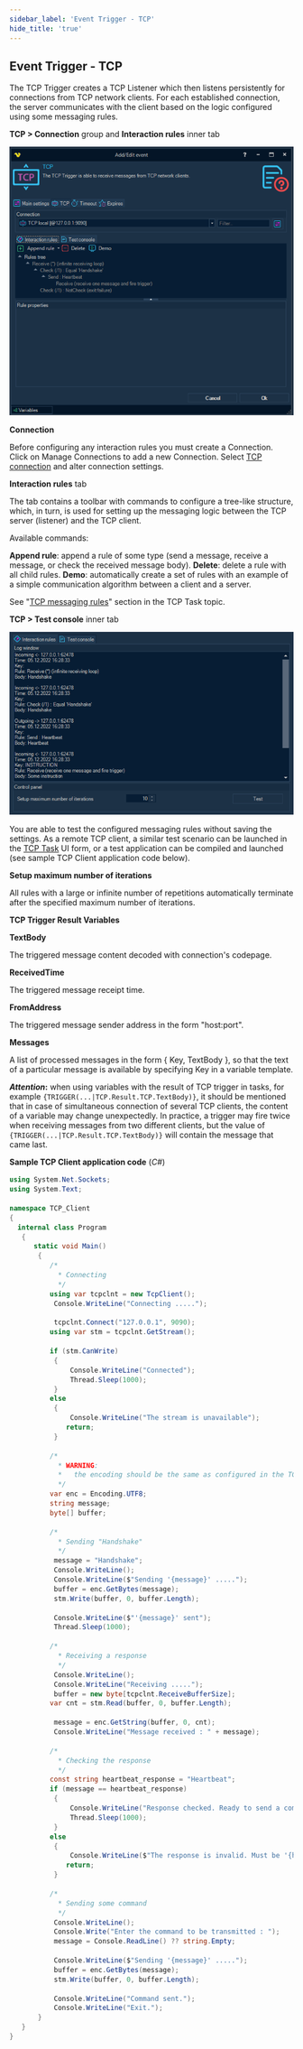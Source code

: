 ```yaml
---
sidebar_label: 'Event Trigger - TCP'
hide_title: 'true'
---
```


## Event Trigger - TCP

The TCP Trigger creates a TCP Listener which then listens persistently for connections from TCP network clients. For each established connection, the server communicates with the client based on the logic configured using some messaging rules.
 
**TCP > Connection** group and **Interaction rules** inner tab

![](../../../static/img/triggereventtcpinteractionrules.png)

**Connection**

Before configuring any interaction rules you must create a Connection. Click on Manage Connections to add a new Connection. Select [TCP connection](../server/connection-tcp) and alter connection settings.
 
**Interaction rules** tab

The tab contains a toolbar with commands to configure a tree-like structure, which, in turn, is used for setting up the messaging logic between the TCP server (listener) and the TCP client.
 
Available commands:

**Append rule**: append a rule of some type (send a message, receive a message, or check the received message body).
**Delete**: delete a rule with all child rules.
**Demo**: automatically create a set of rules with an example of a simple communication algorithm between a client and a server.
 
See "[TCP messaging rules](../server/job-tasks/net-tasks/tcp#tcp-messaging-rules)" section in the TCP Task topic.
 
**TCP > Test console** inner tab

![](../../../static/img/triggereventtcptestconsole.png)

You are able to test the configured messaging rules without saving the settings.
As a remote TCP client, a similar test scenario can be launched in the [TCP Task](../server/job-tasks/net-tasks/tcp) UI form, or a test application can be compiled and launched (see sample TCP Client application code below).
 
**Setup maximum number of iterations**

All rules with a large or infinite number of repetitions automatically terminate after the specified maximum number of iterations.
 
**TCP Trigger Result Variables**
 
**TextBody**

The triggered message content decoded with connection's codepage.
 
**ReceivedTime**

The triggered message receipt time.
 
**FromAddress**

The triggered message sender address in the form "host:port".
 
**Messages**

A list of processed messages in the form { Key, TextBody }, so that the text of a particular message is available by specifying Key in a variable template.
 
**_Attention_:** when using variables with the result of TCP trigger in tasks, for example ```{TRIGGER(...|TCP.Result.TCP.TextBody)}```, it should be mentioned that in case of simultaneous connection of several TCP clients, the content of a variable may change unexpectedly. In practice, a trigger may fire twice when receiving messages from two different clients, but the value of ```{TRIGGER(...|TCP.Result.TCP.TextBody)}``` will contain the message that came last.
 
**Sample TCP Client application code** (_C#_)

```c#
using System.Net.Sockets;
using System.Text;
 
namespace TCP_Client
{
  internal class Program
   {
      static void Main()
       {
          /*
            * Connecting
            */
          using var tcpclnt = new TcpClient();
           Console.WriteLine("Connecting .....");
 
           tcpclnt.Connect("127.0.0.1", 9090);
          using var stm = tcpclnt.GetStream();
 
          if (stm.CanWrite)
           {
               Console.WriteLine("Connected");
               Thread.Sleep(1000);
           }
          else
           {
               Console.WriteLine("The stream is unavailable");
              return;
           }
           
          /*
            * WARNING:
            *   the encoding should be the same as configured in the TCP Connection / Common settings / Code page
            */
          var enc = Encoding.UTF8;
          string message;
          byte[] buffer;
 
          /*
            * Sending "Handshake"
            */
           message = "Handshake";
           Console.WriteLine();
           Console.WriteLine($"Sending '{message}' .....");
           buffer = enc.GetBytes(message);
           stm.Write(buffer, 0, buffer.Length);
 
           Console.WriteLine($"'{message}' sent");
           Thread.Sleep(1000);
 
          /*
            * Receiving a response
            */
           Console.WriteLine();
           Console.WriteLine("Receiving .....");
           buffer = new byte[tcpclnt.ReceiveBufferSize];
          var cnt = stm.Read(buffer, 0, buffer.Length);
 
           message = enc.GetString(buffer, 0, cnt);
           Console.WriteLine("Message received : " + message);
 
          /*
            * Checking the response
            */
          const string heartbeat_response = "Heartbeat";
          if (message == heartbeat_response)
           {
               Console.WriteLine("Response checked. Ready to send a command");
               Thread.Sleep(1000);
           }
          else
           {
               Console.WriteLine($"The response is invalid. Must be '{heartbeat_response}'");
              return;
           }
 
          /*
            * Sending some command
            */
           Console.WriteLine();
           Console.Write("Enter the command to be transmitted : ");
           message = Console.ReadLine() ?? string.Empty;
 
           Console.WriteLine($"Sending '{message}' .....");
           buffer = enc.GetBytes(message);
           stm.Write(buffer, 0, buffer.Length);
 
           Console.WriteLine("Command sent.");
           Console.WriteLine("Exit.");
       }
   }
}
```